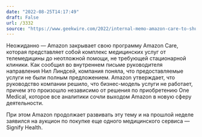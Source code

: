 ```yaml
---
date: "2022-08-25T14:17:49"
draft: False
url: /3332
source: "https://www.geekwire.com/2022/internal-memo-amazon-care-to-shut-down-not-a-complete-enough-offering-for-corporate-customers/"
---
```


Неожиданно — Amazon закрывает свою программу Amazon Care, которая представляет собой комплекс медицинских услуг от телемедицины до неотложной помощи, не требующей стационарной клиники. Как сообщил во внутреннем письме руководителя направления Нил Линдсей, компания поняла, что предоставляемые услуги не были полным предложением. Amazon утверждает, что руководство компании решило, что бизнес-модель услуги не работает, причем это произошло независимо от решения по приобретению One Medical, которое все аналитики сочли выходом Amazon в новую сферу деятельности.

При этом Amazon продолжает развивать эту тему и на прошлой неделе заявился на аукцион по покупке еще одного медицинского сервиса — Signify Health.
